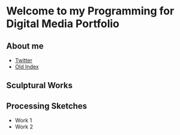 # Welcome to my Programming for Digital Media Portfolio

## About me
 - [Twitter](https://twitter.com/ThatWhichIsM)
 - [Old Index](./index-demo.html)

## Sculptural Works

## Processing Sketches

 - Work 1
 - Work 2
